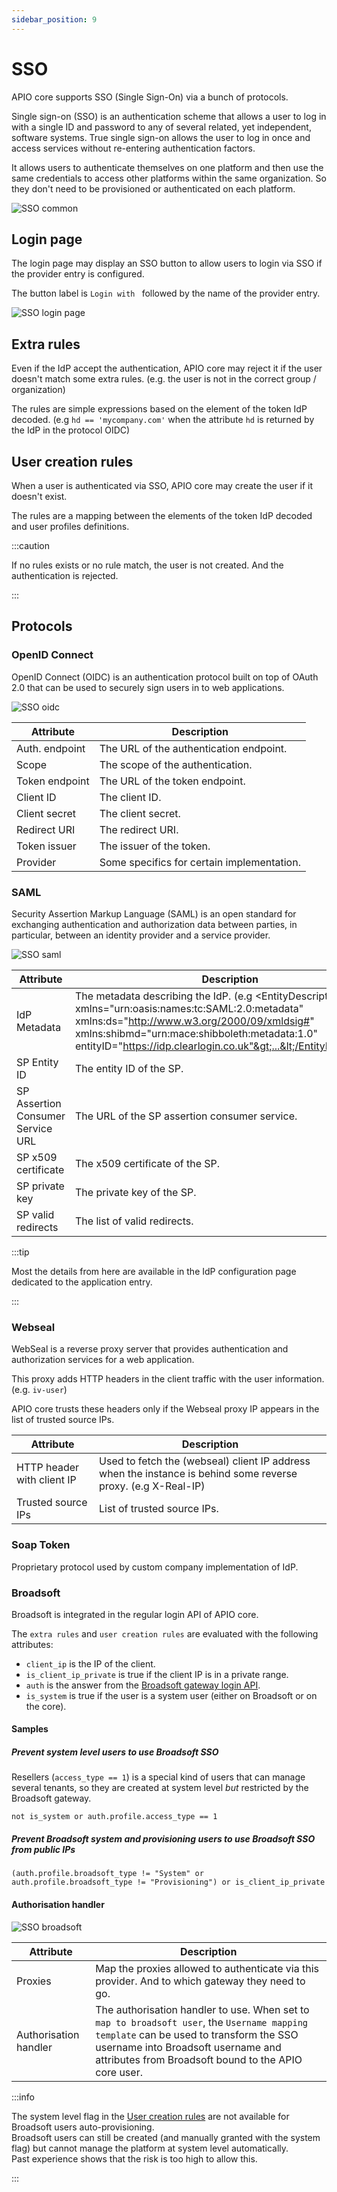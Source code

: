 ```yaml
---
sidebar_position: 9
---
```


# SSO

APIO core supports SSO (Single Sign-On) via a bunch of protocols.

Single sign-on (SSO) is an authentication scheme that allows a user to log in with a single ID and password to any of several related, yet independent, software systems. True single sign-on allows the user to log in once and access services without re-entering authentication factors.

It allows users to authenticate themselves on one platform and then use the same credentials to access other platforms within the same organization. So they don't need to be provisioned or authenticated on each platform.

![SSO common](img/new-sso-common.png)

## Login page

The login page may display an SSO button to allow users to login via SSO if the provider entry is configured.

The button label is `Login with ` followed by the name of the provider entry.

![SSO login page](img/login-with-sso.png)

## Extra rules

Even if the IdP accept the authentication, APIO core may reject it if the user doesn't match some extra rules. (e.g. the user is not in the correct group / organization)

The rules are simple expressions based on the element of the token IdP decoded. (e.g `hd == 'mycompany.com'` when the attribute `hd` is returned by the IdP in the protocol OIDC)

## User creation rules

When a user is authenticated via SSO, APIO core may create the user if it doesn't exist.

The rules are a mapping between the elements of the token IdP decoded and user profiles definitions.

:::caution

If no rules exists or no rule match, the user is not created. And the authentication is rejected.

:::

## Protocols

### OpenID Connect

OpenID Connect (OIDC) is an authentication protocol built on top of OAuth 2.0 that can be used to securely sign users in to web applications.

![SSO oidc](img/new-sso-oidc.png)

| Attribute | Description |
| --------- | ----------- |
| Auth. endpoint | The URL of the authentication endpoint. |
| Scope | The scope of the authentication. |
| Token endpoint | The URL of the token endpoint. |
| Client ID | The client ID. |
| Client secret | The client secret. |
| Redirect URI | The redirect URI. |
| Token issuer | The issuer of the token. |
| Provider | Some specifics for certain implementation. |

### SAML

Security Assertion Markup Language (SAML) is an open standard for exchanging authentication and authorization data between parties, in particular, between an identity provider and a service provider.

![SSO saml](img/new-sso-saml.png)

| Attribute | Description |
| --------- | ----------- |
| IdP Metadata | The metadata describing the IdP. (e.g &lt;EntityDescriptor xmlns="urn:oasis:names:tc:SAML:2.0:metadata" xmlns:ds="http://www.w3.org/2000/09/xmldsig#" xmlns:shibmd="urn:mace:shibboleth:metadata:1.0" entityID="https://idp.clearlogin.co.uk"&gt;...&lt;/EntityDescriptor&gt;) |
| SP Entity ID | The entity ID of the SP. |
| SP Assertion Consumer Service URL | The URL of the SP assertion consumer service. |
| SP x509 certificate | The x509 certificate of the SP. |
| SP private key | The private key of the SP. |
| SP valid redirects | The list of valid redirects. |

:::tip

Most the details from here are available in the IdP configuration page dedicated to the application entry.

:::

### Webseal

WebSeal is a reverse proxy server that provides authentication and authorization services for a web application.

This proxy adds HTTP headers in the client traffic with the user information. (e.g. `iv-user`)

APIO core trusts these headers only if the Webseal proxy IP appears in the list of trusted source IPs.

| Attribute | Description |
| --------- | ----------- |
| HTTP header with client IP | Used to fetch the (webseal) client IP address when the instance is behind some reverse proxy. (e.g X-Real-IP) |
| Trusted source IPs | List of trusted source IPs. |

### Soap Token

Proprietary protocol used by custom company implementation of IdP.

### Broadsoft

Broadsoft is integrated in the regular login API of APIO core.

The `extra rules` and `user creation rules` are evaluated with the following attributes:

- `client_ip` is the IP of the client.
- `is_client_ip_private` is true if the client IP is in a private range.
- `auth` is the answer from the [Broadsoft gateway login API](https://apio-docs.bxl.netaxis.be/auth/login.html#post--api-v1-login-).
- `is_system` is true if the user is a system user (either on Broadsoft or on the core).

#### Samples

##### Prevent system level users to use Broadsoft SSO

Resellers (`access_type == 1`) is a special kind of users that can manage several tenants, so they are created at system level *but* restricted by the Broadsoft gateway.

```
not is_system or auth.profile.access_type == 1
```

##### Prevent Broadsoft system and provisioning users to use Broadsoft SSO from public IPs

```
(auth.profile.broadsoft_type != "System" or auth.profile.broadsoft_type != "Provisioning") or is_client_ip_private
```

#### Authorisation handler

![SSO broadsoft](img/new-sso-broadsoft.png)

| Attribute | Description |
| --------- | ----------- |
| Proxies | Map the proxies allowed to authenticate via this provider. And to which gateway they need to go. |
| Authorisation handler | The authorisation handler to use. When set to `map to broadsoft user`, the `Username mapping template` can be used to transform the SSO username into Broadsoft username and attributes from Broadsoft bound to the APIO core user. |

:::info

The system level flag in the [User creation rules](#user-creation-rules) are not available for Broadsoft users auto-provisioning.<br/>
Broadsoft users can still be created (and manually granted with the system flag) but cannot manage the platform at system level automatically.<br/>
Past experience shows that the risk is too high to allow this.

:::